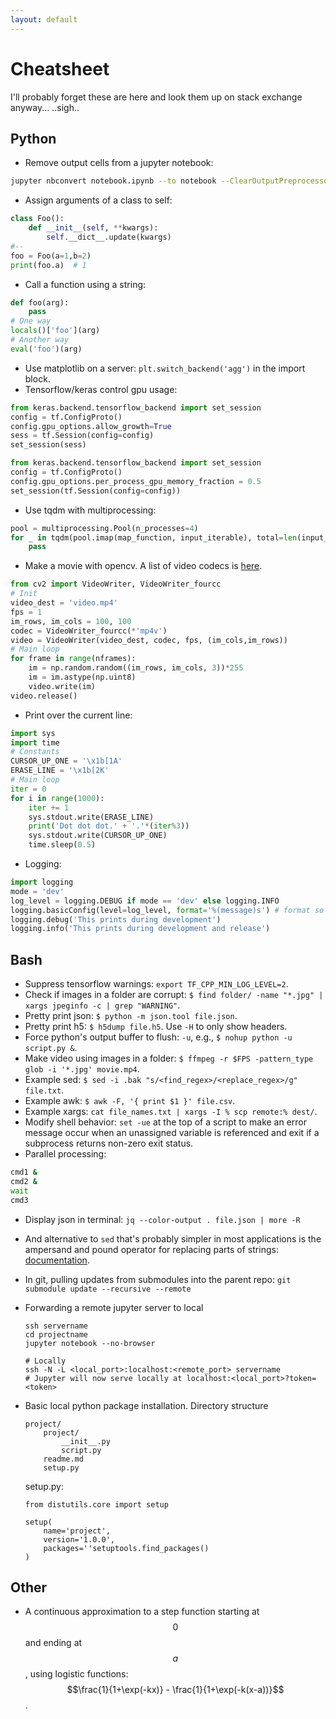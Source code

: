 ```yaml
---
layout: default
---
```


# Cheatsheet

I'll probably forget these are here and look them up on stack exchange anyway... ..sigh..

## Python

- Remove output cells from a jupyter notebook:
```bash
jupyter nbconvert notebook.ipynb --to notebook --ClearOutputPreprocessor.enabled=True --stdout > notebook_clear.ipynb
```

- Assign arguments of a class to self:
```python
class Foo():
    def __init__(self, **kwargs):
        self.__dict__.update(kwargs)
#--
foo = Foo(a=1,b=2)
print(foo.a)  # 1
```

- Call a function using a string:
```python
def foo(arg):
    pass
# One way
locals()['foo'](arg)
# Another way
eval('foo')(arg)
```

- Use matplotlib on a server: `plt.switch_backend('agg')` in the import block.
- Tensorflow/keras control gpu usage:
```python
from keras.backend.tensorflow_backend import set_session
config = tf.ConfigProto()
config.gpu_options.allow_growth=True
sess = tf.Session(config=config)
set_session(sess)
```
```python
from keras.backend.tensorflow_backend import set_session
config = tf.ConfigProto()
config.gpu_options.per_process_gpu_memory_fraction = 0.5
set_session(tf.Session(config=config))
```

- Use tqdm with multiprocessing:
```python
pool = multiprocessing.Pool(n_processes=4)
for _ in tqdm(pool.imap(map_function, input_iterable), total=len(input_iterable)):
    pass
```

- Make a movie with opencv.  A list of video codecs is [here](https://gist.github.com/takuma7/44f9ecb028ff00e2132e).
```python
from cv2 import VideoWriter, VideoWriter_fourcc
# Init
video_dest = 'video.mp4'
fps = 1
im_rows, im_cols = 100, 100
codec = VideoWriter_fourcc(*'mp4v')
video = VideoWriter(video_dest, codec, fps, (im_cols,im_rows))
# Main loop
for frame in range(nframes):
    im = np.random.random((im_rows, im_cols, 3))*255
    im = im.astype(np.uint8)
    video.write(im)
video.release()
```

- Print over the current line:
```python
import sys
import time
# Constants
CURSOR_UP_ONE = '\x1b[1A'
ERASE_LINE = '\x1b[2K'
# Main loop
iter = 0
for i in range(1000):
    iter += 1
    sys.stdout.write(ERASE_LINE)
    print('Dot dot dot.' + '.'*(iter%3))
    sys.stdout.write(CURSOR_UP_ONE)
    time.sleep(0.5)
```

- Logging:
```python
import logging
mode = 'dev'
log_level = logging.DEBUG if mode == 'dev' else logging.INFO
logging.basicConfig(level=log_level, format='%(message)s') # format so the line isn't prefixed with logging info
logging.debug('This prints during development')
logging.info('This prints during development and release')
```

## Bash

- Suppress tensorflow warnings: `export TF_CPP_MIN_LOG_LEVEL=2`.
- Check if images in a folder are corrupt: `$ find folder/ -name "*.jpg" | xargs jpeginfo -c | grep "WARNING"`.
- Pretty print json: `$ python -m json.tool file.json`.
- Pretty print h5: `$ h5dump file.h5`.  Use `-H` to only show headers.
- Force python's output buffer to flush: `-u`, e.g.,  `$ nohup python -u script.py &`.
- Make video using images in a folder: `$ ffmpeg -r $FPS -pattern_type glob -i '*.jpg' movie.mp4`.
- Example sed: `$ sed -i .bak "s/<find_regex>/<replace_regex>/g" file.txt`.
- Example awk: `$ awk -F, '{ print $1 }' file.csv`.
- Example xargs: `cat file_names.txt | xargs -I % scp remote:% dest/`.
- Modify shell behavior:  `set -ue` at the top of a script to make an error message occur when an unassigned variable is referenced and exit if a subprocess returns non-zero exit status.
- Parallel processing:
```bash
cmd1 &
cmd2 &
wait
cmd3
```

- Display json in terminal: `jq --color-output . file.json | more -R`

- And alternative to `sed` that's probably simpler in most applications is the ampersand and pound operator for replacing parts of strings: [documentation](http://tldp.org/LDP/abs/html/parameter-substitution.html).

- In git, pulling updates from submodules into the parent repo: `git submodule update --recursive --remote`

- Forwarding a remote jupyter server to local

  ```
  ssh servername
  cd projectname
  jupyter notebook --no-browser
  ```

  ```
  # Locally
  ssh -N -L <local_port>:localhost:<remote_port> servername
  # Jupyter will now serve locally at localhost:<local_port>?token=<token>
  ```

- Basic local python package installation. Directory structure

  ```
  project/
      project/
          __init__.py
          script.py
      readme.md
      setup.py
  ```

  setup.py:

  ```
  from distutils.core import setup
  
  setup(
      name='project',
      version='1.0.0',
      packages=''setuptools.find_packages()
  )
  ```

  

  

## Other

- A continuous approximation to a step function starting at $$0$$ and ending at $$a$$, using logistic functions: $$\frac{1}{1+\exp(-kx)} - \frac{1}{1+\exp(-k(x-a))}$$.

